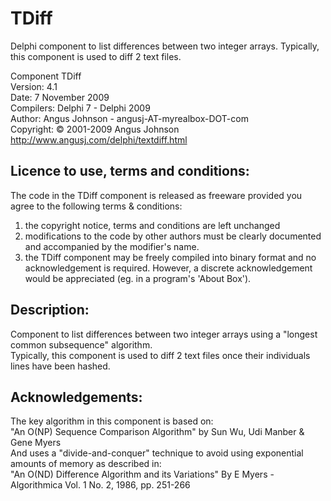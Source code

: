 # TDiff
Delphi component to list differences between two integer arrays.  Typically, this component is used to diff 2 text files.

 Component	TDiff                                                      
 Version:	4.1                                                        
 Date:		7 November 2009                                            
 Compilers:	Delphi 7 - Delphi 2009                                     
 Author:	Angus Johnson - angusj-AT-myrealbox-DOT-com                
 Copyright:	© 2001-2009 Angus Johnson                                  
 http://www.angusj.com/delphi/textdiff.html
                                                                              
## Licence to use, terms and conditions:                                        
The code in the TDiff component is released as freeware provided you agree to the following terms & conditions:    
 1. the copyright notice, terms and conditions are left unchanged                                             
 2. modifications to the code by other authors must be clearly documented and accompanied by the modifier's name. 
 3. the TDiff component may be freely compiled into binary format and no acknowledgement is required. However, a discrete acknowledgement would be appreciated (eg. in a program's 'About Box').                                    
                                                                              
##  Description:
Component to list differences between two integer arrays using a "longest common subsequence" algorithm.            
Typically, this component is used to diff 2 text files once their individuals lines have been hashed.             
                                                                              
## Acknowledgements: 
The key algorithm in this component is based on:           
"An O(NP) Sequence Comparison Algorithm"  by Sun Wu, Udi Manber & Gene Myers                         
And uses a "divide-and-conquer" technique to avoid using exponential amounts of memory as described in:       
"An O(ND) Difference Algorithm and its Variations" By E Myers - Algorithmica Vol. 1 No. 2, 1986, pp. 251-266  
